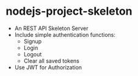 # nodejs-project-skeleton

- An REST API Skeleton Server
- Include simple authentication functions:
  + Signup
  + Login
  + Logout
  + Clear all saved tokens
- Use JWT for Authorization

